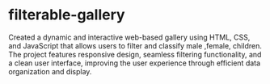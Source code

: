 # filterable-gallery
 Created a dynamic and interactive web-based gallery using HTML, CSS, and JavaScript that allows users  to filter and classify male ,female, children. The project features responsive design, seamless filtering  functionality, and a clean user interface, improving the user experience through efficient data organization  and display.
